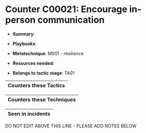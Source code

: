# Counter C00021: Encourage in-person communication

* **Summary**: 

* **Playbooks**: 

* **Metatechnique**: M001 - resilience

* **Resources needed:** 

* **Belongs to tactic stage**: TA01


| Counters these Tactics |
| ---------------------- |



| Counters these Techniques |
| ------------------------- |



| Seen in incidents |
| ----------------- |


DO NOT EDIT ABOVE THIS LINE - PLEASE ADD NOTES BELOW